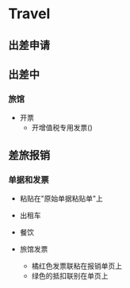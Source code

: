 # Travel

## 出差申请

## 出差中
### 旅馆
- 开票
  - 开增值税专用发票()

## 差旅报销
### 
### 单据和发票
- 粘贴在"原始单据粘贴单"上

- 出租车
- 餐饮
- 旅馆发票
  - 橘红色发票联粘在报销单页上
  - 绿色的抵扣联别在单页上